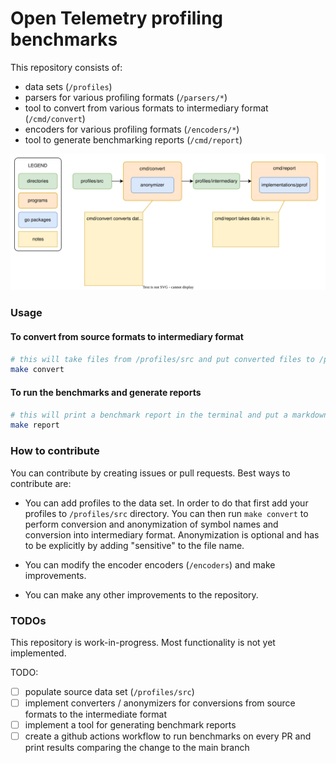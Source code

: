 # Open Telemetry profiling benchmarks

This repository consists of:
* data sets (`/profiles`)
* parsers for various profiling formats (`/parsers/*`)
* tool to convert from various formats to intermediary format (`/cmd/convert`)
* encoders for various profiling formats (`/encoders/*`)
* tool to generate benchmarking reports (`/cmd/report`)

![diagram describing relationships between main components](./diagram.drawio.svg)

### Usage

#### To convert from source formats to intermediary format

```bash
# this will take files from /profiles/src and put converted files to /profiles/intermediary
make convert
```

#### To run the benchmarks and generate reports

```bash
# this will print a benchmark report in the terminal and put a markdown report at ./report.md
make report
```

### How to contribute

You can contribute by creating issues or pull requests. Best ways to contribute are:

* You can add profiles to the data set. In order to do that first add your profiles to `/profiles/src` directory. You can then run `make convert` to perform conversion and anonymization of symbol names and conversion into intermediary format. Anonymization is optional and has to be explicitly by adding "sensitive" to the file name.

* You can modify the encoder encoders (`/encoders`) and make improvements.

* You can make any other improvements to the repository.


### TODOs

This repository is work-in-progress. Most functionality is not yet implemented.

TODO:
* [ ] populate source data set (`/profiles/src`)
* [ ] implement converters / anonymizers for conversions from source formats to the intermediate format
* [ ] implement a tool for generating benchmark reports
* [ ] create a github actions workflow to run benchmarks on every PR and print results comparing the change to the main branch
